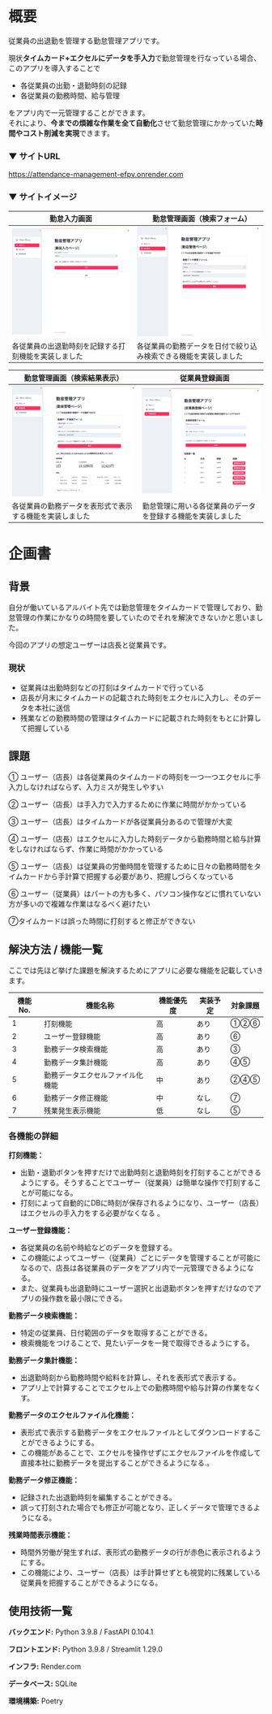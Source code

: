# 概要
従業員の出退勤を管理する勤怠管理アプリです。 

現状**タイムカード+エクセルにデータを手入力**で勤怠管理を行なっている場合、このアプリを導入することで
- 各従業員の出勤・退勤時刻の記録
- 各従業員の勤務時間、給与管理  

をアプリ内で一元管理することができます。  
それにより、**今までの煩雑な作業を全て自動化**させて勤怠管理にかかっていた**時間やコスト削減を実現**できます。

### ▼ サイトURL  
https://attendance-management-efpv.onrender.com  

### ▼ サイトイメージ
| 勤怠入力画面 |　勤怠管理画面（検索フォーム） |
| ---- | ---- |
| ![勤怠入力画面](app_view/input_screen.png) | ![勤怠管理画面・検索フォーム](app_view/management_screen.png) |
| 各従業員の出退勤時刻を記録する打刻機能を実装しました | 各従業員の勤務データを日付で絞り込み検索できる機能を実装しました |

| 勤怠管理画面（検索結果表示） |　従業員登録画面 |
| ---- | ---- |
| ![勤怠管理画面・検索結果表示](app_view/management_screen_2.png) | ![従業員登録画面](app_view/registration_screen.png) |
| 各従業員の勤務データを表形式で表示する機能を実装しました | 勤怠管理に用いる各従業員のデータを登録する機能を実装しました |

# 企画書
## 背景
自分が働いているアルバイト先では勤怠管理をタイムカードで管理しており、勤怠管理の作業にかなりの時間を要していたのでそれを解決できないかと思いました。  

今回のアプリの想定ユーザーは店長と従業員です。  

### 現状
- 従業員は出勤時刻などの打刻はタイムカードで行っている
- 店長が月末にタイムカードの記載された時刻をエクセルに入力し、そのデータを本社に送信
- 残業などの勤務時間の管理はタイムカードに記載された時刻をもとに計算して把握している  

## 課題  
① ユーザー（店長）は各従業員のタイムカードの時刻を一つ一つエクセルに手入力しなければならず、入力ミスが発生しやすい  

② ユーザー（店長）は手入力で入力するために作業に時間がかかっている  

③ ユーザー（店長）はタイムカードが各従業員分あるので管理が大変  

④ ユーザー（店長）はエクセルに入力した時刻データから勤務時間と給与計算をしなければならず、作業に時間がかかっている  

⑤ ユーザー（店長）は従業員の労働時間を管理するために日々の勤務時間をタイムカードから手計算で把握する必要があり、把握しづらくなっている  

⑥ ユーザー（従業員）はパートの方も多く、パソコン操作などに慣れていない方が多いので複雑な作業はなるべく避けたい  

⑦タイムカードは誤った時間に打刻すると修正ができない

## 解決方法 / 機能一覧  
ここでは先ほど挙げた課題を解決するためにアプリに必要な機能を記載していきます。  

| 機能No. |　機能名称 | 機能優先度 | 実装予定 | 対象課題 |
| ---- | ---- | ---- | ---- | ---- |
| 1 | 打刻機能 | 高 | あり | ①②⑥ |
| 2 | ユーザー登録機能 | 高 | あり | ⑥ |
| 3 | 勤務データ検索機能 | 高 | あり | ③ |
| 4 | 勤務データ集計機能 | 高 | あり | ④⑤ |
| 5 | 勤務データエクセルファイル化機能 | 中 | あり | ②④⑤|
| 6 | 勤務データ修正機能 | 中 | なし | ⑦ |
| 7 | 残業発生表示機能 | 低 | なし | ⑤ |


### 各機能の詳細
**打刻機能：**
- 出勤・退勤ボタンを押すだけで出勤時刻と退勤時刻を打刻することができるようにする。そうすることでユーザー（従業員）は簡単な操作で打刻することが可能になる。
- 打刻によって自動的にDBに時刻が保存されるようになり、ユーザー（店長）はエクセルの手入力をする必要がなくなる 。 

**ユーザー登録機能：**
- 各従業員の名前や時給などのデータを登録する。
- この機能によってユーザー（従業員）ごとにデータを管理することが可能になるので、店長は各従業員のデータをアプリ内で一元管理できるようになる。
- また、従業員も出退勤時にユーザー選択と出退勤ボタンを押すだけなのでアプリの操作数を最小限にできる。  

**勤務データ検索機能：**
- 特定の従業員、日付範囲のデータを取得することができる。 
- 検索機能をつけることで、見たいデータを一発で取得できるようにする。  

**勤務データ集計機能：**
- 出退勤時刻から勤務時間や給料を計算し、それを表形式で表示する。
- アプリ上で計算することでエクセル上での勤務時間や給与計算の作業をなくす。

**勤務データのエクセルファイル化機能：**
- 表形式で表示する勤務データをエクセルファイルとしてダウンロードすることができるようにする。
- この機能があることで、エクセルを操作せずにエクセルファイルを作成して直接本社に勤務データを提出することができるようになる.。  

**勤務データ修正機能：**
- 記録された出退勤時刻を編集することができる。
- 誤って打刻された場合でも修正が可能となり、正しくデータで管理できるようになる。

**残業時間表示機能：**
- 時間外労働が発生すれば、表形式の勤務データの行が赤色に表示されるようにする。
- この機能により、ユーザー（店長）は手計算せずとも視覚的に残業している従業員を把握することができるようになる。

## 使用技術一覧
**バックエンド:** Python 3.9.8 / FastAPI 0.104.1  

**フロントエンド:** Python 3.9.8 / Streamlit 1.29.0  

**インフラ:** Render.com  

**データベース:** SQLite  

**環境構築:** Poetry  